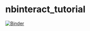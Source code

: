 # nbinteract_tutorial


[![Binder](https://mybinder.org/badge_logo.svg)](https://mybinder.org/v2/gh/mahirmuhammedali/nbinteract_tutorial/HEAD?labpath=nbinteract_note.ipynb)
